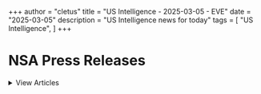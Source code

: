 +++ 
author = "cletus"
title = "US Intelligence - 2025-03-05 - EVE"
date = "2025-03-05"
description = "US Intelligence news for today"
tags = [
    "US Intelligence",
]
+++

# NSA Press Releases

<details>
<summary>View Articles</summary>
<br>

1 - <a href='https://www.google.com/search?q=www.nsa.gov+ICE+removes+human+rights+violator%2C+sex+offender+to+Rwanda' target='_blank' rel='noopener noreferrer'>Search - </a> <a href='https://12ft.io/https://www.nsa.gov/Press-Room/Press-Releases-Statements/news/releases/ice-removes-human-rights-violator-sex-offender-rwanda' target='_blank' rel='noopener noreferrer'>ICE removes human rights violator, sex offender to Rwanda</a>

2 - <a href='https://www.google.com/search?q=www.nsa.gov+ICE+Chicago+removes+Sierra+Leonean+convicted+of+visa+fraud' target='_blank' rel='noopener noreferrer'>Search - </a> <a href='https://12ft.io/https://www.nsa.gov/Press-Room/Press-Releases-Statements/news/releases/ice-chicago-removes-sierra-leonean-convicted-visa-fraud' target='_blank' rel='noopener noreferrer'>ICE Chicago removes Sierra Leonean convicted of visa fraud</a>

</details>

